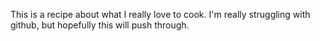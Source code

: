 This is a recipe about what I really love to cook. I'm really struggling with github, but hopefully this will push through.